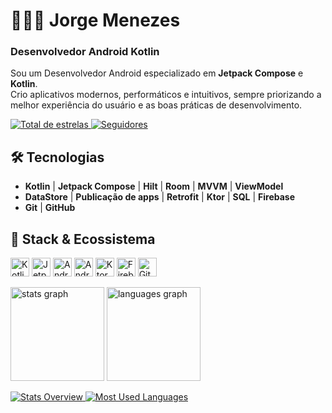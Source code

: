 # 👨🏾‍💻 Jorge Menezes

### **Desenvolvedor Android Kotlin**

Sou um Desenvolvedor Android especializado em **Jetpack Compose** e **Kotlin**.  
Crio aplicativos modernos, performáticos e intuitivos, sempre priorizando a melhor experiência do usuário e as boas práticas de desenvolvimento.

<p align="left">
    <a href="https://github.com/JorgeDimendes?tab=repositories&sort=stargazers">
        <img alt="Total de estrelas" src="https://custom-icon-badges.demolab.com/github/stars/JorgeDimendes?color=55960c&style=for-the-badge&labelColor=488207&logo=star&label=estrelas"/>
    </a>
    <a href="https://github.com/JorgeDimendes?tab=followers">
        <img alt="Seguidores" src="https://custom-icon-badges.demolab.com/github/followers/JorgeDimendes?color=236ad3&labelColor=1155ba&style=for-the-badge&logo=github&label=Seguidores&logoColor=white"/>
    </a>
</p>

## 🛠️ Tecnologias  

- **Kotlin** | **Jetpack Compose** | **Hilt** | **Room** | **MVVM** | **ViewModel**  
- **DataStore** | **Publicação de apps** | **Retrofit** | **Ktor** | **SQL** | **Firebase**  
- **Git** | **GitHub**  


## 🤖 Stack & Ecossistema  

<p align="left">
    <img alt="Kotlin" title="Kotlin" width="30px" src="https://cdn.jsdelivr.net/gh/devicons/devicon@latest/icons/kotlin/kotlin-original.svg"/>
    <img alt="Jetpack Compose" title="Jetpack Compose" width="30px" src="https://cdn.jsdelivr.net/gh/devicons/devicon@latest/icons/jetpackcompose/jetpackcompose-original.svg"/>
    <img alt="Android" title="Android" width="30px" src="https://cdn.jsdelivr.net/gh/devicons/devicon@latest/icons/android/android-original.svg"/>
    <img alt="Android Studio" title="Android Studio" width="30px" src="https://cdn.jsdelivr.net/gh/devicons/devicon@latest/icons/androidstudio/androidstudio-original.svg"/>
    <img alt="Ktor" title="Ktor" width="30px" src="https://cdn.jsdelivr.net/gh/devicons/devicon@latest/icons/ktor/ktor-original.svg"/>
    <img alt="Firebase" title="Firebase" width="30px" src="https://cdn.jsdelivr.net/gh/devicons/devicon@latest/icons/firebase/firebase-original-wordmark.svg"/>
    <img alt="Git" title="Git" width="30px" src="https://cdn.jsdelivr.net/gh/devicons/devicon@latest/icons/git/git-original.svg"/>
</p>

<div align="left">
  <img src="https://github-readme-stats.vercel.app/api?username=JorgeDimendes&hide_title=false&hide_rank=false&show_icons=true&include_all_commits=true&count_private=true&theme=dracula&locale=en&hide_border=false&order=1&token=SEU_TOKEN_AQUI" height="150" alt="stats graph"  />
  
  <img src="https://github-readme-stats.vercel.app/api/top-langs?username=JorgeDimendes&locale=en&hide_title=false&layout=compact&card_width=320&langs_count=5&theme=dracula&hide_border=false&order=2" height="150" alt="languages graph"  />
</div>


<a href='https://github.com/JorgeDimendes/github-stats-transparent'>
  
![Stats Overview](https://raw.githubusercontent.com/JorgeDimendes/github-stats-transparent/output/generated/overview.svg)
![Most Used Languages](https://raw.githubusercontent.com/JorgeDimendes/github-stats-transparent/output/generated/languages.svg)

</a>

